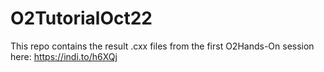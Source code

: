 # O2TutorialOct22

This repo contains the result .cxx files from the first O2Hands-On session here: 
https://indi.to/h6XQj
